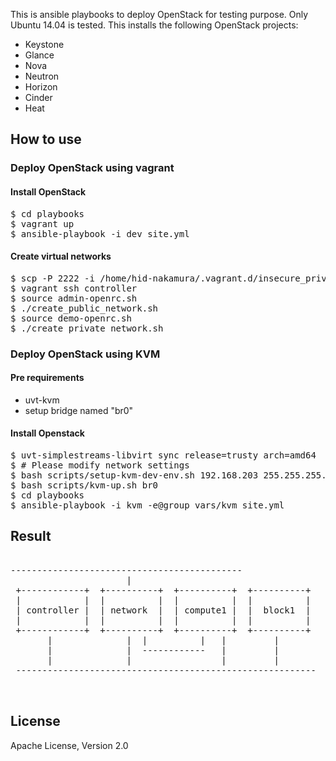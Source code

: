 This is ansible playbooks to deploy OpenStack for testing purpose.
Only Ubuntu 14.04 is tested.
This installs the following OpenStack projects:

* Keystone
* Glance
* Nova
* Neutron
* Horizon
* Cinder
* Heat

## How to use

### Deploy OpenStack using vagrant

#### Install OpenStack

<pre>
$ cd playbooks
$ vagrant up
$ ansible-playbook -i dev site.yml
</pre>

#### Create virtual networks

<pre>
$ scp -P 2222 -i /home/hid-nakamura/.vagrant.d/insecure_private_key ./scripts/* vagrant@localhost:/home/vagrant/
$ vagrant ssh controller
$ source admin-openrc.sh
$ ./create_public_network.sh
$ source demo-openrc.sh
$ ./create_private_network.sh
</pre>

### Deploy OpenStack using KVM

#### Pre requirements

* uvt-kvm
* setup bridge named "br0"

#### Install Openstack

<pre>
$ uvt-simplestreams-libvirt sync release=trusty arch=amd64
$ # Please modify network settings
$ bash scripts/setup-kvm-dev-env.sh 192.168.203 255.255.255.0 192.168.11.1
$ bash scripts/kvm-up.sh br0
$ cd playbooks
$ ansible-playbook -i kvm -e@group_vars/kvm site.yml
</pre>

## Result

<pre>

--------------------------------------------
                      |
 +------------+  +----------+  +----------+  +----------+
 |            |  |          |  |          |  |          |
 | controller |  | network  |  | compute1 |  |  block1  |
 |            |  |          |  |          |  |          |
 +------------+  +----------+  +----------+  +----------+
       |              |  |          |   |         |
       |              |  ------------   |         |
       |              |                 |         |
 ---------------------------------------------------------

 </pre>

## License

Apache License, Version 2.0
